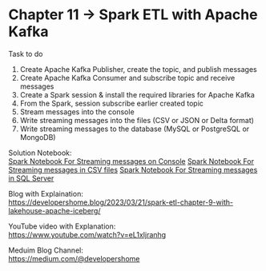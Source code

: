 
# Chapter 11 -> Spark ETL with Apache Kafka

Task to do 
1. Create Apache Kafka Publisher, create the topic, and publish messages 
2. Create Apache Kafka Consumer and subscribe topic and receive messages
3. Create a Spark session & install the required libraries for Apache Kafka 
4. From the Spark, session subscribe earlier created topic 
5. Stream messages into the console 
6. Write streaming messages into the files (CSV or JSON or Delta format)
7. Write streaming messages to the database (MySQL or PostgreSQL or MongoDB)

Solution Notebook:<br/>
[Spark Notebook For Streaming messages on Console](chapter12.ipynb)
[Spark Notebook For Streaming messages in CSV files](chapter12_1.ipynb)
[Spark Notebook For Streaming messages in SQL Server](chapter12_2.ipynb)

Blog with Explaination: <br/>
https://developershome.blog/2023/03/21/spark-etl-chapter-9-with-lakehouse-apache-iceberg/

YouTube video with Explanation: <br/>
https://www.youtube.com/watch?v=eL1xIjranhg

Meduim Blog Channel: <br/>
https://medium.com/@developershome
